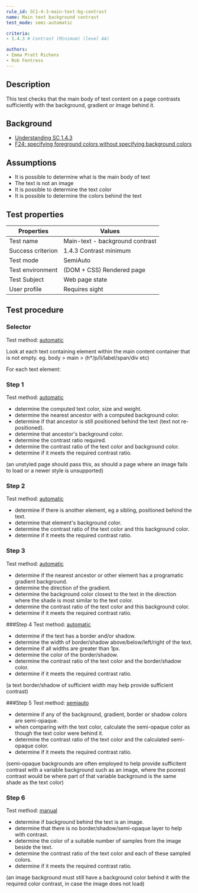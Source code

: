 ```yaml
---
rule_id: SC1-4-3-main-text-bg-contrast
name: Main text background contrast
test_mode: semi-automatic

criteria:
- 1.4.3 # Contrast (Minimum) (level AA)

authors:
- Emma Pratt Richens
- Rob Fentress
---
```


## Description

This test checks that the main body of text content on a page contrasts sufficiently with the background, gradient or image behind it.

## Background

- [Understanding SC 1.4.3](https://www.w3.org/TR/2014/NOTE-UNDERSTANDING-WCAG20-20140311/visual-audio-contrast-contrast.html)
- [F24: specifying foreground colors without specifying background colors](https://www.w3.org/TR/2014/NOTE-WCAG20-TECHS-20140311/F24)


## Assumptions
- It is possible to determine what is the main body of text
- The text is not an image
- It is possible to determine the text color
- It is possible to determine the colors behind the text

## Test properties
| Properties        | Values
|-------------------|-----------
| Test name         | Main-text - background contrast
| Success criterion | 1.4.3 Contrast minimum
| Test mode         | SemiAuto
| Test environment  | (DOM + CSS) Rendered page
| Test Subject      | Web page state
| User profile      | Requires sight

## Test procedure

<!---
Not sure about the order of the steps as there is no one situation that would pass without checking the others. Wonder if this would mean changing how things are grouped into:
1. determine text stuff.
2. determine ratio required.
3. determine what to contrast it with (and if test can be automated).
4. check if requirement is met.
-->


### Selector
Test method: [automatic][earl:automatic]

Look at each text containing element within the main content container that is not empty.
eg. body > main > (h*/p/li/label/span/div etc)


For each text element:

### Step 1
Test method: [automatic][earl:automatic]

- determine the computed text color, size and weight.
- determine the nearest ancestor with a computed background color.
- determine if that ancestor is still positioned behind the text (text not re-positioned).
- determine that ancestor's background color.
- determine the contrast ratio required.
- determine the contrast ratio of the text color and background color.
- determine if it meets the required contrast ratio.

(an unstyled page should pass this, as should a page where an image fails to load or a newer style is unsupported)


### Step 2
Test method: [automatic][earl:automatic]

- determine if there is another element, eg a sibling, positioned behind the text.
- determine that element's background color.
- determine the contrast ratio of the text color and this background color.
- determine if it meets the required contrast ratio.


### Step 3
Test method: [automatic][earl:automatic]

- determine if the nearest ancestor or other element has a programatic gradient background.
- determine the direction of the gradient.
- determine the background color closest to the text in the direction where the shade is most similar to the text color.
- determine the contrast ratio of the text color and this background color.
- determine if it meets the required contrast ratio.


###Step 4
Test method: [automatic][earl:automatic]

- determine if the text has a border and/or shadow.
- determine the width of border/shadow above/below/left/right of the text.
- determine if all widths are greater than 1px.
- determine the color of the border/shadow.
- determine the contrast ratio of the text color and the border/shadow color.
- determine if it meets the required contrast ratio.

(a text border/shadow of sufficient width may help provide sufficient contrast)


###Step 5
Test method: [semiauto][earl:semiauto]

- determine if any of the background, gradient, border or shadow colors are semi-opaque.
- when comparing with the text color, calculate the semi-opaque color as though the text color were behind it.
- determine the contrast ratio of the text color and the calculated semi-opaque color.
- determine if it meets the required contrast ratio.

(semi-opaque backgrounds are often employed to help provide sufficitent contrast with a variable background such as an image, where the poorest contrast would be where part of that variable background is the same shade as the text color)


### Step 6
Test method: [manual][earl:manual]

- determine if background behind the text is an image.
- determine that there is no border/shadow/semi-opaque layer to help with contrast.
- determine the color of a suitable number of samples from the image beside the text.
- determine the contrast ratio of the text color and each of these sampled colors.
- determine if it meets the required contrast ratio.

(an image background must still have a background color behind it with the required color contrast, in case the image does not load)




[earl:automatic]: ../earl/automatic.md
[earl:semiauto]: ../earl/semiauto.md
[earl:manual]: ../earl/manual.md
